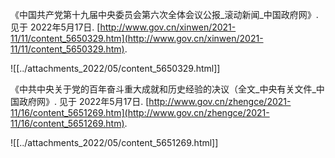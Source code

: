 《中国共产党第十九届中央委员会第六次全体会议公报_滚动新闻_中国政府网》. 见于 2022年5月17日. [http://www.gov.cn/xinwen/2021-11/11/content_5650329.htm](http://www.gov.cn/xinwen/2021-11/11/content_5650329.htm).


![[../attachments_2022/05/content_5650329.html]]

《中共中央关于党的百年奋斗重大成就和历史经验的决议（全文_中央有关文件_中国政府网》. 见于 2022年5月17日. [http://www.gov.cn/zhengce/2021-11/16/content_5651269.htm](http://www.gov.cn/zhengce/2021-11/16/content_5651269.htm).


![[../attachments_2022/05/content_5651269.html]]